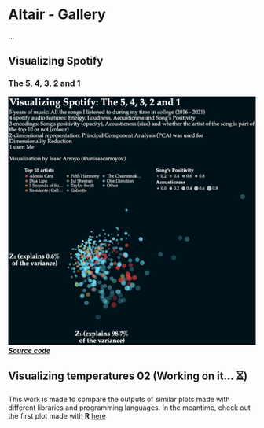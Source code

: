 # Altair - Gallery
...
## Visualizing Spotify
### The 5, 4, 3, 2 and 1
![Visualizing Spotify 01-01](./visualizing_spotify/images/visualizing_spotify_01-01_pca.png)
[**_Source code_**](https://github.com/isaacarroyov/data_visualization_practice/blob/master/Altair/visualizing_spotify/visualizing_spotify_01-01_pca.ipynb)

## Visualizing temperatures 02 (Working on it... :hourglass_flowing_sand:)
This work is made to compare the outputs of similar plots made with different libraries and programming languages.
In the meantime, check out the first plot made with **R** [here](https://github.com/isaacarroyov/data_visualization_practice/tree/master/R#visualizing-temperatures-01)
